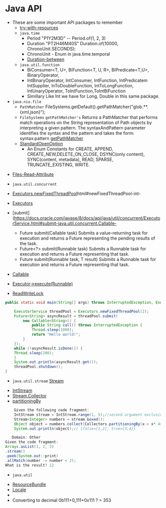 # Java API
- These are some important API packages to remember
  - [try-with-resources](https://docs.oracle.com/javase/tutorial/essential/exceptions/tryResourceClose.html)
  - `java.time`
    * Period  "P1Y2M3D"         -- Period.of(1, 2, 3)
    * Duration "PT2H46M40S"   Duration.of(10000, ChronoUnit.SECONDS);
    * ChronoUnit - Enum in java.time.temporal
    * [Duration-between](https://docs.oracle.com/javase/8/docs/api/java/time/Duration.html#between-java.time.temporal.Temporal-java.time.temporal.Temporal-)
  - `java.util.function`
    * BiConsumer<T, U>, BiFunction<T, U, R>, BiPredicate<T,U>, BinaryOperator<T>, 
    * IntBinaryOperator, IntConsumer, IntFunction<R>, IntPredicatem IntSupplier, InToDoubleFunction, IntToLongFunction, IntUnaryOperator, ToIntFunction<T>,ToIntBiFunction<T>
    * Simillary Like Int we have for Long, Double in this same package.
 - `java.nio.file`
   * `PathMatcher` FileSystems.getDefault().getPathMatcher("glob.**.{xml,json}");  
   * `FileSystems` `getPathMatcher's` Returns a PathMatcher that performs match operations on the String representation of Path objects by interpreting a given pattern. The syntaxAndPattern parameter identifies the syntax and the pattern and takes the form: syntax:pattern [getPathMatcher](https://docs.oracle.com/javase/8/docs/api/java/nio/file/FileSystem.html#getPathMatcher-java.lang.String-)
   * [StandardOpenOption](https://docs.oracle.com/javase/8/docs/api/java/nio/file/StandardOpenOption.html)
     * An Enum Constants for CREATE, APPEND, CREATE_NEW,DELETE_ON_CLOSE, DSYNC(only content), SYNC(content, metadata),  READ, SPARSE, TRUNCATE_EXISTING, WRITE.
  * [Files-Read-Attribute](https://docs.oracle.com/javase/8/docs/api/java/nio/file/Files.html#getAttribute-java.nio.file.Path-java.lang.String-java.nio.file.LinkOption...-)
  - `java.util.concurrent`
  * [Executors.newFixedThreadPool](https://docs.oracle.com/javase/8/docs/api/java/util/concurrent/Executors.)html#newFixedThreadPool-int-
  * [Executors](https://docs.oracle.com/javase/8/docs/api/java/util/concurrent/Executors.html)
  * [submit](https://docs.oracle.com/javase/8/docs/api/java/util/concurrent/ExecutorService.html#submit-java.util.concurrent.Callable-
  
    * <T> Future<T>	submit(Callable<T> task)
     Submits a value-returning task for execution and returns a Future representing the pending results of the task.
    * Future<?>	submit(Runnable task)
     Submits a Runnable task for execution and returns a Future representing that task.
    * <T> Future<T>	submit(Runnable task, T result)
    Submits a Runnable task for execution and returns a Future representing that task.

  * [Callable](https://docs.oracle.com/javase/8/docs/api/java/util/concurrent/Callable.html)
  * [Executor->execute(Runnable)](https://docs.oracle.com/javase/8/docs/api/java/util/concurrent/Executor.html#execute-java.lang.Runnable-)
  * [ReadWriteLock](https://docs.oracle.com/javase/8/docs/api/java/util/concurrent/locks/ReadWriteLock.html)
```java
public static void main(String[] args) throws InterruptedException, ExecutionException {

    ExecutorService threadPool = Executors.newFixedThreadPool(2);
    Future<String> asyncResult = threadPool.submit(
        new Callable<String>() {
            public String call() throws InterruptedException {
            Thread.sleep(1000);
            return "Hello world!";
        }
    });
    while (!asyncResult.isDone()) {
    Thread.sleep(200);
    }
    System.out.println(asyncResult.get());
    threadPool.shutdown();
}
```
- `java.util.stream` [Stream](https://docs.oracle.com/javase/8/docs/api/java/util/stream/Stream.html)
* [IntStream](https://docs.oracle.com/javase/8/docs/api/java/util/stream/IntStream.html)
* [Stream.Collector](https://docs.oracle.com/javase/8/docs/api/java/util/stream/Stream.html#collect-java.util.stream.Collector-)
* [partitioningBy](https://docs.oracle.com/javase/8/docs/api/java/util/stream/Collectors.html#partitioningBy-java.util.function.Predicate-)

```java
    Given the following code fragment:
    IntStream stream = IntStream.range(1, 5);//second argument exclusive
    Stream<Integer> numbers = stream.boxed():
    Object object = numbers.collect(Collectors.partitioningBy(x-> x* 4> 10));
    System.out.println(object);// {false=[1,2], true={3,4}}

   Domain: Other
Given the code fragment:
Arrays.asList(1, 2, 3)
.stream()
.peek(System.out::print)
.allMatch(number -> number < 2);
What is the result? 12
```
- `java.util`
* [ResourceBundle](https://docs.oracle.com/javase/8/docs/api/java/util/ResourceBundle.html#getBundle-java.lang.String-java.util.Locale-)   
* [Locale](https://docs.oracle.com/javase/8/docs/api/java/util/Locale.html)
* []()
* Converting to decimal 0b111+0_111+0x111 ? = 353